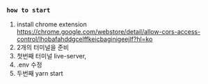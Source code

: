 ### `how to start`

1. install chrome extension
   https://chrome.google.com/webstore/detail/allow-cors-access-control/lhobafahddgcelffkeicbaginigeejlf?hl=ko
2. 2개의 터미널을 준비
3. 첫번째 터미널 live-server,
4. .env 수정
5. 두번째 yarn start
